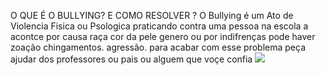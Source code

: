 O QUE É O BULLYING? E COMO RESOLVER ?     O Bullying é um Ato de Violencia Fisica ou Psologica praticando contra uma pessoa na escola
a  acontce por causa raça cor da pele  genero ou por  indifrenças 
pode haver zoação  chingamentos. agressão. 
para acabar com esse  problema  peça ajudar dos professores ou pais ou alguem que voçe  confia 
![](https://github.com/joaogustavosantiago/joaogustavosantiago/assets/104856482/bd7424ff-8f1d-4b90-bbe7-270ee3ede128)
